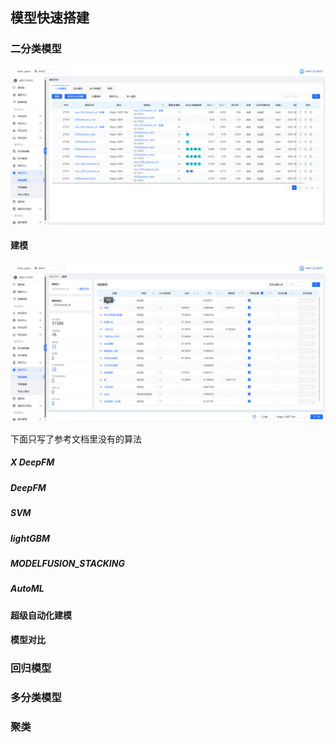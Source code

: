 ## 模型快速搭建

### 二分类模型

![1686648457404](image/1686648457404.png)

#### 建模

![1686651788314](image/1686651788314.png)

下面只写了参考文档里没有的算法

##### X DeepFM

##### DeepFM

##### SVM

##### lightGBM

##### MODELFUSION_STACKING

##### AutoML



#### 超级自动化建模

#### 模型对比

### 回归模型

### 多分类模型

### 聚类